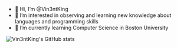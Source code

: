 - 👋 Hi, I’m @Vin3ntKing
- 👀 I’m interested in observing and learning new knowledge about languages and programming skills
- 🌱 I’m currently learning Computer Science in Boston University
<!---
Vin3ntKing/Vin3ntKing is a ✨ special ✨ repository because its `README.md` (this file) appears on your GitHub profile.
You can click the Preview link to take a look at your changes.
--->

![Vin3ntKing's GitHub stats](https://github-readme-stats.vercel.app/api?username=Vin3ntKing&show_icons=true&theme=radical)
